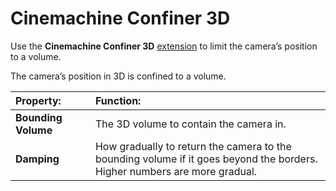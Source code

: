 # Cinemachine Confiner 3D

Use the __Cinemachine Confiner 3D__ [extension](CinemachineVirtualCameraExtensions.md) to limit the camera’s position to a volume.

The camera’s position in 3D is confined to a volume.

| **Property:** || **Function:** |
|:---|:---|:---|
| __Bounding Volume__ || The 3D volume to contain the camera in. |
| __Damping__ || How gradually to return the camera to the bounding volume if it goes beyond the borders. Higher numbers are more gradual. |


